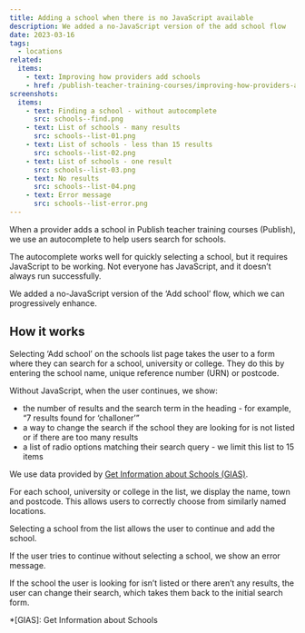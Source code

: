 ```yaml
---
title: Adding a school when there is no JavaScript available
description: We added a no-JavaScript version of the add school flow
date: 2023-03-16
tags:
  - locations
related:
  items:
    - text: Improving how providers add schools
    - href: /publish-teacher-training-courses/improving-how-providers-add-schools/
screenshots:
  items:
    - text: Finding a school - without autocomplete
      src: schools--find.png
    - text: List of schools - many results
      src: schools--list-01.png
    - text: List of schools - less than 15 results
      src: schools--list-02.png
    - text: List of schools - one result
      src: schools--list-03.png
    - text: No results
      src: schools--list-04.png
    - text: Error message
      src: schools--list-error.png
---
```


When a provider adds a school in Publish teacher training courses (Publish), we use an autocomplete to help users search for schools.

The autocomplete works well for quickly selecting a school, but it requires JavaScript to be working. Not everyone has JavaScript, and it doesn’t always run successfully.

We added a no-JavaScript version of the ‘Add school’ flow, which we can progressively enhance.

## How it works

Selecting ‘Add school’ on the schools list page takes the user to a form where they can search for a school, university or college. They do this by entering the school name, unique reference number (URN) or postcode.

Without JavaScript, when the user continues, we show:

- the number of results and the search term in the heading - for example, “7 results found for ‘challoner’”
- a way to change the search if the school they are looking for is not listed or if there are too many results
- a list of radio options matching their search query - we limit this list to 15 items

We use data provided by [Get Information about Schools (GIAS)](https://www.get-information-schools.service.gov.uk/).

For each school, university or college in the list, we display the name, town and postcode. This allows users to correctly choose from similarly named locations.

Selecting a school from the list allows the user to continue and add the school.

If the user tries to continue without selecting a school, we show an error message.

If the school the user is looking for isn’t listed or there aren’t any results, the user can change their search, which takes them back to the initial search form.

*[GIAS]: Get Information about Schools
